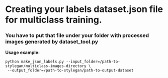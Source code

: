 # Creating your labels dataset.json file for multiclass training.
### You have to put that file under your folder with processed images generated by dataset_tool.py

**Usage example:**  
```
python make_json_labels.py --input_folder=/path-to-stylegan/multiclass-images-directory \
 --output_folder=/path-to-stylegan/path-to-output-dataset
```



